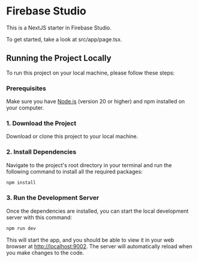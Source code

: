 # Firebase Studio

This is a NextJS starter in Firebase Studio.

To get started, take a look at src/app/page.tsx.

## Running the Project Locally

To run this project on your local machine, please follow these steps:

### Prerequisites

Make sure you have [Node.js](https://nodejs.org/) (version 20 or higher) and npm installed on your computer.

### 1. Download the Project

Download or clone this project to your local machine.

### 2. Install Dependencies

Navigate to the project's root directory in your terminal and run the following command to install all the required packages:

```bash
npm install
```

### 3. Run the Development Server

Once the dependencies are installed, you can start the local development server with this command:

```bash
npm run dev
```

This will start the app, and you should be able to view it in your web browser at [http://localhost:9002](http://localhost:9002). The server will automatically reload when you make changes to the code.
